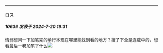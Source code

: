 ﻿
*****

####  ロス  
##### 1063#       发表于 2024-7-20 19:31

情弱想问一下加笔完的单行本现在哪里能找到看的地方？搜了下全是连载中的，想看最后一卷加笔了什么<img src="https://static.saraba1st.com/image/smiley/face2017/091.png" referrerpolicy="no-referrer">

